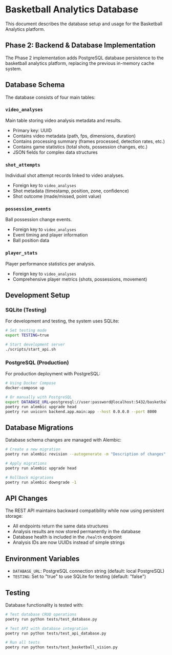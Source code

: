 # Basketball Analytics Database

This document describes the database setup and usage for the Basketball Analytics platform.

## Phase 2: Backend & Database Implementation

The Phase 2 implementation adds PostgreSQL database persistence to the basketball analytics platform, replacing the previous in-memory cache system.

## Database Schema

The database consists of four main tables:

### `video_analyses`
Main table storing video analysis metadata and results.
- Primary key: UUID
- Contains video metadata (path, fps, dimensions, duration)
- Contains processing summary (frames processed, detection rates, etc.)
- Contains game statistics (total shots, possession changes, etc.)
- JSON fields for complex data structures

### `shot_attempts`
Individual shot attempt records linked to video analyses.
- Foreign key to `video_analyses`
- Shot metadata (timestamp, position, zone, confidence)
- Shot outcome (made/missed, point value)

### `possession_events`
Ball possession change events.
- Foreign key to `video_analyses`
- Event timing and player information
- Ball position data

### `player_stats`
Player performance statistics per analysis.
- Foreign key to `video_analyses`
- Comprehensive player metrics (shots, possessions, movement)

## Development Setup

### SQLite (Testing)
For development and testing, the system uses SQLite:

```bash
# Set testing mode
export TESTING=true

# Start development server
./scripts/start_api.sh
```

### PostgreSQL (Production)
For production deployment with PostgreSQL:

```bash
# Using Docker Compose
docker-compose up

# Or manually with PostgreSQL
export DATABASE_URL=postgresql://user:password@localhost:5432/basketball_analytics
poetry run alembic upgrade head
poetry run uvicorn backend.app.main:app --host 0.0.0.0 --port 8000
```

## Database Migrations

Database schema changes are managed with Alembic:

```bash
# Create a new migration
poetry run alembic revision --autogenerate -m "Description of changes"

# Apply migrations
poetry run alembic upgrade head

# Rollback migrations
poetry run alembic downgrade -1
```

## API Changes

The REST API maintains backward compatibility while now using persistent storage:

- All endpoints return the same data structures
- Analysis results are now stored permanently in the database
- Database health is included in the `/health` endpoint
- Analysis IDs are now UUIDs instead of simple strings

## Environment Variables

- `DATABASE_URL`: PostgreSQL connection string (default: local PostgreSQL)
- `TESTING`: Set to "true" to use SQLite for testing (default: "false")

## Testing

Database functionality is tested with:

```bash
# Test database CRUD operations
poetry run python tests/test_database.py

# Test API with database integration
poetry run python tests/test_api_database.py

# Run all tests
poetry run python tests/test_basketball_vision.py
```